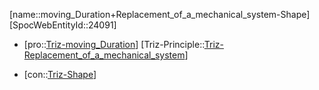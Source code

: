 ﻿---
type: TrizContradiction
aliases:
- moving_Duration+Replacement_of_a_mechanical_system-Shape
license: CC BY-SA 4.0
copyright: https://github.com/SpocWeb
IsDeleted: false
IsReadOnly: false
Confidential: public
tags: 
- Triz/Contradiction
---
[name::moving_Duration+Replacement_of_a_mechanical_system-Shape]
[SpocWebEntityId::24091]
+ [pro::[Triz-moving_Duration](tech/Triz/Parameter/Triz-moving_Duration.md)]
[Triz-Principle::[Triz-Replacement_of_a_mechanical_system](tech/Triz/Principle/Triz-Replacement_of_a_mechanical_system.md)]
- [con::[Triz-Shape](tech/Triz/Parameter/Triz-Shape.md)]


